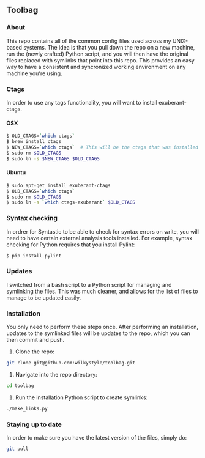 ## Toolbag

### About

This repo contains all of the common config files used across my UNIX-based
systems. The idea is that you pull down the repo on a new machine, run the
(newly crafted) Python script, and you will then have the original files
replaced with symlinks that point into this repo. This provides an easy way to
have a consistent and syncronized working environment on any machine you're
using.

### Ctags

In order to use any tags functionality, you will want to install exuberant-ctags.

#### OSX

```bash
$ OLD_CTAGS=`which ctags`
$ brew install ctags
$ NEW_CTAGS=`which ctags`  # This will be the ctags that was installed by brew.
$ sudo rm $OLD_CTAGS
$ sudo ln -s $NEW_CTAGS $OLD_CTAGS
```


#### Ubuntu

```bash
$ sudo apt-get install exuberant-ctags
$ OLD_CTAGS=`which ctags`
$ sudo rm $OLD_CTAGS
$ sudo ln -s `which ctags-exuberant` $OLD_CTAGS
```
### Syntax checking

In ordrer for Syntastic to be able to check for syntax errors on write, you
will need to have certain external analysis tools installed. For example,
syntax checking for Python requires that you install Pylint:

```bash
$ pip install pylint
```

### Updates

I switched from a bash script to a Python script for managing and symlinking the
files. This was much cleaner, and allows for the list of files to manage to be
updated easily.

### Installation

You only need to perform these steps once. After performing an installation,
updates to the symlinked files will be updates to the repo, which you can then
commit and push.

1. Clone the repo:

```bash
git clone git@github.com:wilkystyle/toolbag.git
```

1. Navigate into the repo directory:

```bash
cd toolbag
```

1. Run the installation Python script to create symlinks:

```bash
./make_links.py
```


### Staying up to date

In order to make sure you have the latest version of the files, simply do:

```bash
git pull
```
